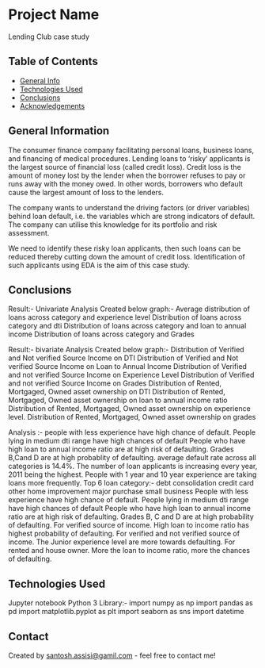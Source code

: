
# Project Name
Lending Club case study


## Table of Contents
* [General Info](#general-information)
* [Technologies Used](#technologies-used)
* [Conclusions](#conclusions)
* [Acknowledgements](#acknowledgements)

<!-- You can include any other section that is pertinent to your problem -->

## General Information
The consumer finance company facilitating personal loans, business loans, and financing of medical procedures. Lending loans to ‘risky’ applicants is the largest source of financial loss (called credit loss). Credit loss is the amount of money lost by the lender when the borrower refuses to pay or runs away with the money owed. In other words, borrowers who default cause the largest amount of loss to the lenders.

The company wants to understand the driving factors (or driver variables) behind loan default, i.e. the variables which are strong indicators of default.  The company can utilise this knowledge for its portfolio and risk assessment. 

We need to identify these risky loan applicants, then such loans can be reduced thereby cutting down the amount of credit loss. Identification of such applicants using EDA is the aim of this case study.


<!-- You don't have to answer all the questions - just the ones relevant to your project. -->

## Conclusions
Result:- Univariate Analysis
Created below graph:-
	Average distribution of loans across category and experience level
	Distribution of loans across category and dti
	Distribution of loans across category and loan to annual income
	Distribution of loans across category and Grades

Result:- bivariate Analysis
Created below graph:-
	Distribution of Verified and Not verified Source Income on DTI
	Distribution of Verified and Not verified Source Income on Loan to Annual Income
	Distribution of Verified and not verified Source Income on Experience Level
	Distribution of Verified and not verified Source Income on Grades
	Distribution of Rented, Mortgaged, Owned   asset ownership on DTI
	Distribution of Rented, Mortgaged, Owned   asset ownership on loan to annual income ratio
	Distribution of Rented, Mortgaged, Owned   asset ownership on experience level.
	Distribution of Rented, Mortgaged, Owned   asset ownership on grades


Analysis :-
    people with less experience have high chance of default.
    People lying in medium dti range have high chances of default
    People who have high loan to annual income ratio are at high risk of defaulting.
    Grades B,Cand D are at high probablity of defaulting.
    average default rate across all categories is 14.4%.
    The number of loan applicants is increasing every year, 2011 being the highest. 
    People with 1 year and 10 year experience are taking loans more frequently. 
    Top 6 loan category:- debt consolidation credit card other home improvement major purchase small business
    People with less experience have high chance of default.
    People lying in medium dti range have high chances of default
    People who have high loan to annual income ratio are at high risk of defaulting.
    Grades B, C and D are at high probability of defaulting.
    For verified source of income. High loan to income ratio has highest probability of defaulting.
    For verified and not verified source of income. The Junior experience level are more towards defaulting.
    For rented and house owner. More the loan to income ratio, more the chances of defaulting.

  



<!-- You don't have to answer all the questions - just the ones relevant to your project. -->


## Technologies Used
Jupyter notebook
Python 3
Library:-
import numpy as np
import pandas as pd
import matplotlib.pyplot as plt
import seaborn as sns
import datetime

<!-- As the libraries versions keep on changing, it is recommended to mention the version of library used in this project -->



## Contact
Created by santosh.assisi@gamil.com - feel free to contact me!


<!-- Optional -->
<!-- ## License -->
<!-- This project is open source and available under the [... License](). -->

<!-- You don't have to include all sections - just the one's relevant to your project -->

